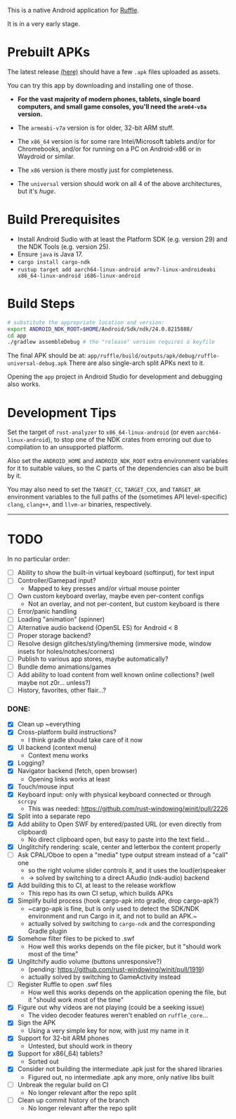 This is a native Android application for [Ruffle](https://ruffle.rs).

It is in a very early stage.

# Prebuilt APKs

The latest release [(here)](https://github.com/torokati44/ruffle-android/releases) should have a few `.apk` files uploaded as assets.

You can try this app by downloading and installing one of those.

- **For the vast majority of modern phones, tablets, single board computers, and small game consoles, you'll need the `arm64-v8a` version.**

- The `armeabi-v7a` version is for older, 32-bit ARM stuff.

- The `x86_64` version is for some rare Intel/Microsoft tablets and/or for Chromebooks, and/or for running on a PC on Android-x86 or in Waydroid or similar.

- The `x86` version is there mostly just for completeness.

- The `universal` version should work on all 4 of the above architectures, but it's _huge_.

# Build Prerequisites

- Install Android Sudio with at least the Platform SDK (e.g. version 29) and the NDK Tools (e.g. version 25).
- Ensure `java` is Java 17.
- `cargo install cargo-ndk`
- `rustup target add aarch64-linux-android armv7-linux-androideabi x86_64-linux-android i686-linux-android`

# Build Steps

```bash
# substitute the appropriate location and version:
export ANDROID_NDK_ROOT=$HOME/Android/Sdk/ndk/24.0.8215888/
cd app
./gradlew assembleDebug # the "release" version requires a keyfile
```

The final APK should be at: `app/ruffle/build/outputs/apk/debug/ruffle-universal-debug.apk`
There are also single-arch split APKs next to it.

Opening the `app` project in Android Studio for development and debugging also works.

# Development Tips

Set the target of `rust-analyzer` to `x86_64-linux-android` (or even `aarch64-linux-android`), to stop one of the NDK crates from erroring out due to compilation to an unsupported platform.

Also set the `ANDROID_HOME` and `ANDROID_NDK_ROOT` extra environment variables for it to suitable values, so the C parts of the dependencies can also be built by it.

You may also need to set the `TARGET_CC`, `TARGET_CXX`, and `TARGET_AR` environment variables to the full paths of the (sometimes API level-specific) `clang`, `clang++`, and `llvm-ar` binaries, respectively.

---

# TODO

In no particular order:

- [ ] Ability to show the built-in virtual keyboard (softinput), for text input
- [ ] Controller/Gamepad input?
  - Mapped to key presses and/or virtual mouse pointer
- [ ] Own custom keyboard overlay, maybe even per-content configs
  - Not an overlay, and not per-content, but custom keyboard is there
- [ ] Error/panic handling
- [ ] Loading "animation" (spinner)
- [ ] Alternative audio backend (OpenSL ES) for Android < 8
- [ ] Proper storage backend?
- [ ] Resolve design glitches/styling/theming (immersive mode, window insets for holes/notches/corners)
- [ ] Publish to various app stores, maybe automatically?
- [ ] Bundle demo animations/games
- [ ] Add ability to load content from well known online collections? (well maybe not z0r... unless?)
- [ ] History, favorites, other flair...?

### DONE:

- [X] Clean up ~everything
- [X] Cross-platform build instructions?
  - I think gradle should take care of it now
- [X] UI backend (context menu)
  - Context menu works
- [X] Logging?
- [X] Navigator backend (fetch, open browser)
  - Opening links works at least
- [X] Touch/mouse input
- [X] Keyboard input: only with physical keyboard connected or through `scrcpy`
  - This was needed: https://github.com/rust-windowing/winit/pull/2226
- [X] Split into a separate repo
- [X] Add ability to Open SWF by entered/pasted URL (or even directly from clipboard)
  - No direct clipboard open, but easy to paste into the text field...
- [X] Unglitchify rendering: scale, center and letterbox the content properly
- [ ] Ask CPAL/Oboe to open a "media" type output stream instead of a "call" one
  - so the right volume slider controls it, and it uses the loud(er)speaker
  - -> solved by switching to a direct AAudio (ndk-audio) backend
- [X] Add building this to CI, at least to the release workflow
  - This repo has its own CI setup, which builds APKs
- [X] Simplify build process (hook cargo-apk into gradle, drop cargo-apk?)
  - ~cargo-apk is fine, but is only used to detect the SDK/NDK environment and run Cargo in it, and not to build an APK.~
  - actually solved by switching to `cargo-ndk` and the corresponding Gradle plugin
- [X] Somehow filter files to be picked to .swf
  - How well this works depends on the file picker, but it "should work most of the time"
- [X] Unglitchify audio volume (buttons unresponsive?)
  - (pending: https://github.com/rust-windowing/winit/pull/1919)
  - actually solved by switching to GameActivity instead
- [ ] Register Ruffle to open .swf files
  - How well this works depends on the application opening the file, but it "should work most of the time"
- [X] Figure out why videos are not playing (could be a seeking issue)
  - The video decoder features weren't enabled on `ruffle_core`...
- [X] Sign the APK
  - Using a very simple key for now, with just my name in it
- [X] Support for 32-bit ARM phones
  - Untested, but should work in theory
- [X] Support for x86(_64) tablets?
  - Sorted out
- [X] Consider not building the intermediate .apk just for the shared libraries
  - Figured out, no intermediate .apk any more, only native libs built
- [ ] Unbreak the regular build on CI
  - No longer relevant after the repo split
- [ ] Clean up commit history of the branch
  - No longer relevant after the repo split
